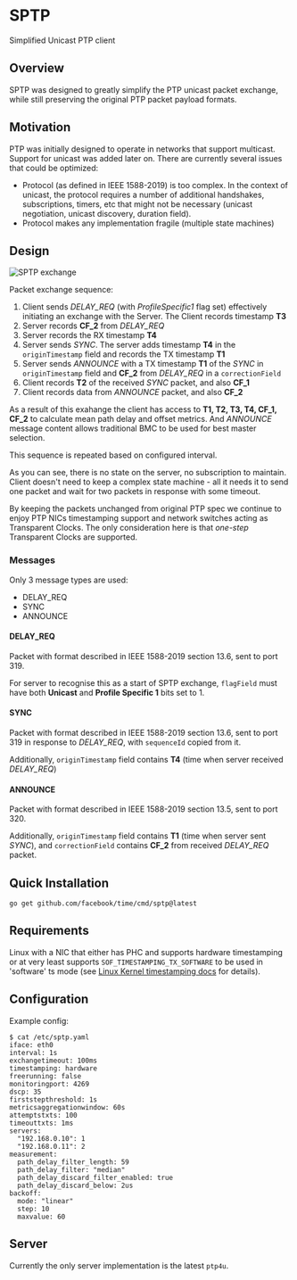# SPTP

Simplified Unicast PTP client

## Overview

SPTP was designed to greatly simplify the PTP unicast packet exchange, while still preserving the original PTP packet payload formats.

## Motivation

PTP was initially designed to operate in networks that support multicast. Support for unicast was added later on.
There are currently several issues that could be optimized:
* Protocol (as defined in IEEE 1588-2019) is too complex. In the context of unicast, the protocol requires a number of additional handshakes, subscriptions, timers, etc that might not be necessary (unicast negotiation, unicast discovery, duration field).
* Protocol makes any implementation fragile (multiple state machines)

## Design

![SPTP exchange](/ptp/sptp/sptp.png)

Packet exchange sequence:
1. Client sends *DELAY_REQ* (with *ProfileSpecific1* flag set) effectively initiating an exchange with the Server. The Client records timestamp **T3**
2. Server records **CF_2** from *DELAY_REQ*
3. Server records the RX timestamp **T4**
4. Server sends *SYNC*. The server adds timestamp **T4** in the `originTimestamp` field and records the TX timestamp **T1**
5. Server sends *ANNOUNCE* with a TX timestamp **T1** of the *SYNC* in `originTimestamp` field and **CF_2** from *DELAY_REQ* in a `correctionField`
6. Client records **T2** of the received *SYNC* packet, and also **CF_1**
7. Client records data from *ANNOUNCE* packet, and also **CF_2**

As a result of this exahange the client has access to **T1, T2, T3, T4, CF_1, CF_2** to calculate mean path delay and offset metrics.
And *ANNOUNCE* message content allows traditional BMC to be used for best master selection.

This sequence is repeated based on configured interval.

As you can see, there is no state on the server, no subscription to maintain.
Client doesn't need to keep a complex state machine - all it needs it to send one packet and wait for two packets in response with some timeout.

By keeping the packets unchanged from original PTP spec we continue to enjoy PTP NICs timestamping support and network switches acting as Transparent Clocks.
The only consideration here is that *one-step* Transparent Clocks are supported.

### Messages

Only 3 message types are used:
* DELAY_REQ
* SYNC
* ANNOUNCE

#### DELAY_REQ

Packet with format described in IEEE 1588-2019 section 13.6, sent to port 319.

For server to recognise this as a start of SPTP exchange, `flagField` must have both **Unicast** and **Profile Specific 1** bits set to 1.

#### SYNC

Packet with format described in IEEE 1588-2019 section 13.6, sent to port 319 in response to *DELAY_REQ*, with `sequenceId` copied from it.

Additionally, `originTimestamp` field contains **T4** (time when server received *DELAY_REQ*)

#### ANNOUNCE

Packet with format described in IEEE 1588-2019 section 13.5, sent to port 320.

Additionally, `originTimestamp` field contains **T1** (time when server sent *SYNC*), and `correctionField` contains **CF_2** from received *DELAY_REQ* packet.


## Quick Installation
```console
go get github.com/facebook/time/cmd/sptp@latest
```

## Requirements
Linux with a NIC that either has PHC and supports hardware timestamping or at very least supports `SOF_TIMESTAMPING_TX_SOFTWARE` to be used in 'software' ts mode (see [Linux Kernel timestamping docs](https://docs.kernel.org/networking/timestamping.html) for details).

## Configuration

Example config:
```
$ cat /etc/sptp.yaml
iface: eth0
interval: 1s
exchangetimeout: 100ms
timestamping: hardware
freerunning: false
monitoringport: 4269
dscp: 35
firststepthreshold: 1s
metricsaggregationwindow: 60s
attemptstxts: 100
timeouttxts: 1ms
servers:
  "192.168.0.10": 1
  "192.168.0.11": 2
measurement:
  path_delay_filter_length: 59
  path_delay_filter: "median"
  path_delay_discard_filter_enabled: true
  path_delay_discard_below: 2us
backoff:
  mode: "linear"
  step: 10
  maxvalue: 60
```

## Server
Currently the only server implementation is the latest `ptp4u`.

